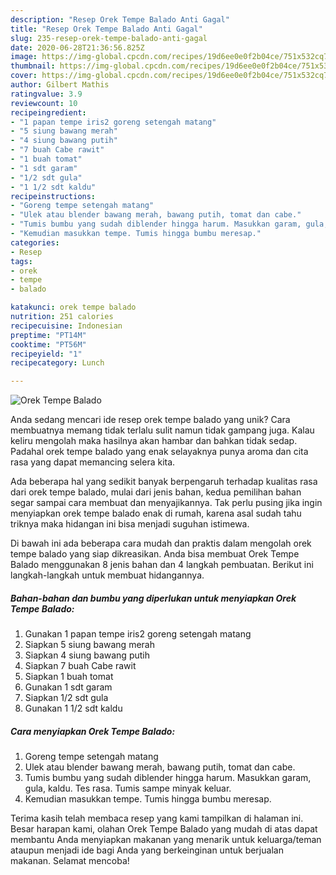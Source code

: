 ```yaml
---
description: "Resep Orek Tempe Balado Anti Gagal"
title: "Resep Orek Tempe Balado Anti Gagal"
slug: 235-resep-orek-tempe-balado-anti-gagal
date: 2020-06-28T21:36:56.825Z
image: https://img-global.cpcdn.com/recipes/19d6ee0e0f2b04ce/751x532cq70/orek-tempe-balado-foto-resep-utama.jpg
thumbnail: https://img-global.cpcdn.com/recipes/19d6ee0e0f2b04ce/751x532cq70/orek-tempe-balado-foto-resep-utama.jpg
cover: https://img-global.cpcdn.com/recipes/19d6ee0e0f2b04ce/751x532cq70/orek-tempe-balado-foto-resep-utama.jpg
author: Gilbert Mathis
ratingvalue: 3.9
reviewcount: 10
recipeingredient:
- "1 papan tempe iris2 goreng setengah matang"
- "5 siung bawang merah"
- "4 siung bawang putih"
- "7 buah Cabe rawit"
- "1 buah tomat"
- "1 sdt garam"
- "1/2 sdt gula"
- "1 1/2 sdt kaldu"
recipeinstructions:
- "Goreng tempe setengah matang"
- "Ulek atau blender bawang merah, bawang putih, tomat dan cabe."
- "Tumis bumbu yang sudah diblender hingga harum. Masukkan garam, gula, kaldu. Tes rasa. Tumis sampe minyak keluar."
- "Kemudian masukkan tempe. Tumis hingga bumbu meresap."
categories:
- Resep
tags:
- orek
- tempe
- balado

katakunci: orek tempe balado 
nutrition: 251 calories
recipecuisine: Indonesian
preptime: "PT14M"
cooktime: "PT56M"
recipeyield: "1"
recipecategory: Lunch

---
```



![Orek Tempe Balado](https://img-global.cpcdn.com/recipes/19d6ee0e0f2b04ce/751x532cq70/orek-tempe-balado-foto-resep-utama.jpg)

Anda sedang mencari ide resep orek tempe balado yang unik? Cara membuatnya memang tidak terlalu sulit namun tidak gampang juga. Kalau keliru mengolah maka hasilnya akan hambar dan bahkan tidak sedap. Padahal orek tempe balado yang enak selayaknya punya aroma dan cita rasa yang dapat memancing selera kita.



Ada beberapa hal yang sedikit banyak berpengaruh terhadap kualitas rasa dari orek tempe balado, mulai dari jenis bahan, kedua pemilihan bahan segar sampai cara membuat dan menyajikannya. Tak perlu pusing jika ingin menyiapkan orek tempe balado enak di rumah, karena asal sudah tahu triknya maka hidangan ini bisa menjadi suguhan istimewa.


Di bawah ini ada beberapa cara mudah dan praktis dalam mengolah orek tempe balado yang siap dikreasikan. Anda bisa membuat Orek Tempe Balado menggunakan 8 jenis bahan dan 4 langkah pembuatan. Berikut ini langkah-langkah untuk membuat hidangannya.

<!--inarticleads1-->

##### Bahan-bahan dan bumbu yang diperlukan untuk menyiapkan Orek Tempe Balado:

1. Gunakan 1 papan tempe iris2 goreng setengah matang
1. Siapkan 5 siung bawang merah
1. Siapkan 4 siung bawang putih
1. Siapkan 7 buah Cabe rawit
1. Siapkan 1 buah tomat
1. Gunakan 1 sdt garam
1. Siapkan 1/2 sdt gula
1. Gunakan 1 1/2 sdt kaldu




<!--inarticleads2-->

##### Cara menyiapkan Orek Tempe Balado:

1. Goreng tempe setengah matang
1. Ulek atau blender bawang merah, bawang putih, tomat dan cabe.
1. Tumis bumbu yang sudah diblender hingga harum. Masukkan garam, gula, kaldu. Tes rasa. Tumis sampe minyak keluar.
1. Kemudian masukkan tempe. Tumis hingga bumbu meresap.




Terima kasih telah membaca resep yang kami tampilkan di halaman ini. Besar harapan kami, olahan Orek Tempe Balado yang mudah di atas dapat membantu Anda menyiapkan makanan yang menarik untuk keluarga/teman ataupun menjadi ide bagi Anda yang berkeinginan untuk berjualan makanan. Selamat mencoba!
